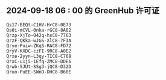 ## 2024-09-18 06 : 00 的 GreenHub 许可证
```
Qs17-BEQt-C1HV-HrC8-0E73
Qs0i-mCVL-0nka-rGC8-8A02
Qrzp-XjTo-O42q-hsC8-7763
QrzF-QKka-wJGS-XlC8-7F3A
Qrye-Puiw-ZKqS-RAC8-FD72
QryV-KXDC-czFI-9RC8-A0E2
Qrxe-2yyn-L3qy-TIC8-C768
QrxC-u1j5-1Efq-ZMC8-DDE6
Qrwb-SJUt-SSg3-jQC8-D32D
Qruo-PuEE-SWnD-DHC8-B60E
```
